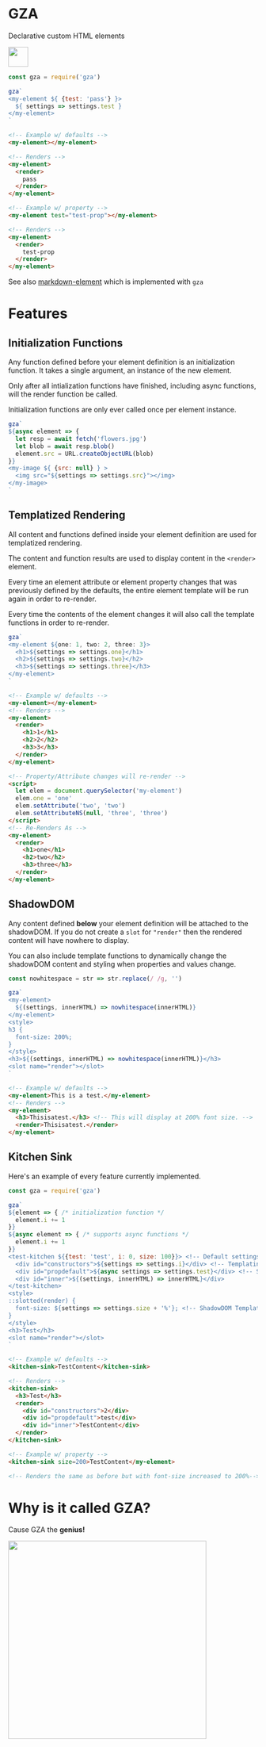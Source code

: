 # GZA 

Declarative custom HTML elements

<p>
  <a href="https://www.patreon.com/bePatron?u=880479">
    <img src="https://c5.patreon.com/external/logo/become_a_patron_button.png" height="40px" />
  </a>
</p>

```javascript
const gza = require('gza')

gza`
<my-element ${ {test: 'pass'} }>
  ${ settings => settings.test }
</my-element>
`
```
```html
<!-- Example w/ defaults -->
<my-element></my-element>

<!-- Renders -->
<my-element>
  <render>
    pass
  </render>
</my-element>

<!-- Example w/ property -->
<my-element test="test-prop"></my-element>

<!-- Renders -->
<my-element>
  <render>
    test-prop
  </render>
</my-element>
```

See also [markdown-element](https://github.com/mikeal/markdown-element)
which is implemented with `gza`

# Features

## Initialization Functions

Any function defined before your element definition is an initialization
function. It takes a single argument, an instance of the new element.

Only after all intialization functions have finished, including async
functions, will the render function be called.

Initialization functions are only ever called once per element instance.

```javascript
gza`
${async element => {
  let resp = await fetch('flowers.jpg')
  let blob = await resp.blob()
  element.src = URL.createObjectURL(blob)
}}
<my-image ${ {src: null} } >
  <img src="${settings => settings.src}"></img>
</my-image>
`
```

## Templatized Rendering

All content and functions defined inside your element definition are
used for templatized rendering.

The content and function results are used to display content in the
`<render>` element.

Every time an element attribute or element property changes that was
previously defined by the defaults, the entire element template will be run
again in order to re-render.

Every time the contents of the element changes it will also call the template
functions in order to re-render.

```javascript
gza`
<my-element ${one: 1, two: 2, three: 3}>
  <h1>${settings => settings.one}</h1>
  <h2>${settings => settings.two}</h2>
  <h3>${settings => settings.three}</h3>
</my-element>
`
```
```html
<!-- Example w/ defaults -->
<my-element></my-element>
<!-- Renders -->
<my-element>
  <render>
    <h1>1</h1>
    <h2>2</h2>
    <h3>3</h3>
  </render>
</my-element>

<!-- Property/Attribute changes will re-render -->
<script>
  let elem = document.querySelector('my-element')
  elem.one = 'one'
  elem.setAttribute('two', 'two')
  elem.setAttributeNS(null, 'three', 'three')
</script>
<!-- Re-Renders As -->
<my-element>
  <render>
    <h1>one</h1>
    <h2>two</h2>
    <h3>three</h3>
  </render>
</my-element>
```

## ShadowDOM

Any content defined **below** your element definition will be attached
to the shadowDOM. If you do not create a `slot` for `"render"` then the
rendered content will have nowhere to display.

You can also include template functions to dynamically change the shadowDOM
content and styling when properties and values change.

```javascript
const nowhitespace = str => str.replace(/ /g, '')

gza`
<my-element>
  ${(settings, innerHTML) => nowhitespace(innerHTML)}
</my-element>
<style>
h3 {
  font-size: 200%;
}
</style>
<h3>${(settings, innerHTML) => nowhitespace(innerHTML)}</h3>
<slot name="render"></slot>
`
```

```html
<!-- Example w/ defaults -->
<my-element>This is a test.</my-element>
<!-- Renders -->
<my-element>
  <h3>Thisisatest.</h3> <!-- This will display at 200% font size. -->
  <render>Thisisatest.</render>
</my-element>

```

## Kitchen Sink

Here's an example of every feature currently implemented.

```javascript
const gza = require('gza')

gza`
${element => { /* initialization function */
  element.i += 1
}}
${async element => { /* supports async functions */
  element.i += 1
}}
<test-kitchen ${{test: 'test', i: 0, size: 100}}> <!-- Default settings -->
  <div id="constructors">${settings => settings.i}</div> <!-- Templating -->
  <div id="propdefault">${async settings => settings.test}</div> <!-- Supports async -->
  <div id="inner">${(settings, innerHTML) => innerHTML}</div>
</test-kitchen>
<style>
::slotted(render) {
  font-size: ${settings => settings.size + '%'}; <!-- ShadowDOM Templating -->
}
</style>
<h3>Test</h3>
<slot name="render"></slot>
`
```

```html
<!-- Example w/ defaults -->
<kitchen-sink>TestContent</kitchen-sink>

<!-- Renders -->
<kitchen-sink>
  <h3>Test</h3>
  <render>
    <div id="constructors">2</div>
    <div id="propdefault">test</div>
    <div id="inner">TestContent</div>
  </render>
</kitchen-sink>

<!-- Example w/ property -->
<kitchen-sink size=200>TestContent</my-element>

<!-- Renders the same as before but with font-size increased to 200%-->
```

# Why is it called GZA?

Cause GZA the **genius!**

<img src="https://file-vqxdxybyne.now.sh" width="400">
